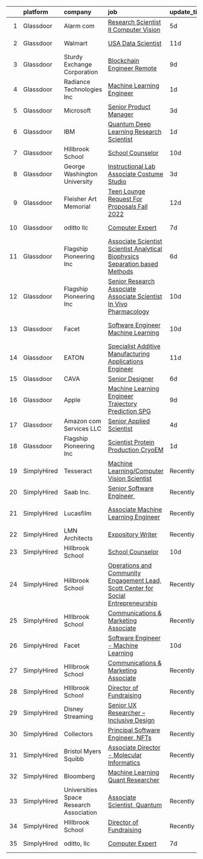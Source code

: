 

|    | platform    | company                                 | job                                                                                                                                                                                                                                                                                                                                                   | update_time   | location             |
|---:|:------------|:----------------------------------------|:------------------------------------------------------------------------------------------------------------------------------------------------------------------------------------------------------------------------------------------------------------------------------------------------------------------------------------------------------|:--------------|:---------------------|
|  1 | Glassdoor   | Alarm com                               | [Research Scientist II   Computer Vision](https://www.glassdoor.com/partner/jobListing.htm?pos=117&ao=1136043&s=58&guid=000001819ec14ae4a96c5222ae91cba3&src=GD_JOB_AD&t=SR&vt=w&ea=1&cs=1_f550f036&cb=1656225876954&jobListingId=1007952351867&jrtk=3-0-1g6fc2ioikcnp801-1g6fc2ip0gajf800-c47fbfd069e50140-)                                         | 5d            | Tysons Corner, VA    |
|  2 | Glassdoor   | Walmart                                 | [ USA  Data Scientist](https://www.glassdoor.com/partner/jobListing.htm?pos=114&ao=1136043&s=58&guid=000001819ec14ae4a96c5222ae91cba3&src=GD_JOB_AD&t=SR&vt=w&cs=1_4b5cc8e6&cb=1656225876954&jobListingId=1007938867297&jrtk=3-0-1g6fc2ioikcnp801-1g6fc2ip0gajf800-a20ba6b2d7921fa4-)                                                                 | 11d           | Bentonville, AR      |
|  3 | Glassdoor   | Sturdy Exchange Corporation             | [Blockchain Engineer  Remote ](https://www.glassdoor.com/partner/jobListing.htm?pos=106&ao=1136043&s=58&guid=000001819ec14ae4a96c5222ae91cba3&src=GD_JOB_AD&t=SR&vt=w&ea=1&cs=1_bdfa9a85&cb=1656225876952&jobListingId=1007945004698&jrtk=3-0-1g6fc2ioikcnp801-1g6fc2ip0gajf800-cfbd5654e5418373-)                                                    | 9d            | Remote               |
|  4 | Glassdoor   | Radiance Technologies Inc               | [Machine Learning Engineer](https://www.glassdoor.com/partner/jobListing.htm?pos=107&ao=1136043&s=58&guid=000001819ec14ae4a96c5222ae91cba3&src=GD_JOB_AD&t=SR&vt=w&ea=1&cs=1_81655d31&cb=1656225876952&jobListingId=1007962804062&jrtk=3-0-1g6fc2ioikcnp801-1g6fc2ip0gajf800-9adec5675081e53a-)                                                       | 1d            | Beavercreek, OH      |
|  5 | Glassdoor   | Microsoft                               | [Senior Product Manager](https://www.glassdoor.com/partner/jobListing.htm?pos=108&ao=1136043&s=58&guid=000001819ec14ae4a96c5222ae91cba3&src=GD_JOB_AD&t=SR&vt=w&cs=1_edb44ed2&cb=1656225876952&jobListingId=1007958306310&jrtk=3-0-1g6fc2ioikcnp801-1g6fc2ip0gajf800-9e28277eabb33149-)                                                               | 3d            | Bellevue, WA         |
|  6 | Glassdoor   | IBM                                     | [Quantum Deep Learning Research Scientist](https://www.glassdoor.com/partner/jobListing.htm?pos=103&ao=1136043&s=58&guid=000001819ec14ae4a96c5222ae91cba3&src=GD_JOB_AD&t=SR&vt=w&cs=1_73fe672d&cb=1656225876951&jobListingId=1007962844102&jrtk=3-0-1g6fc2ioikcnp801-1g6fc2ip0gajf800-dc919cd91790c932-)                                             | 1d            | Yorktown Heights, NY |
|  7 | Glassdoor   | Hillbrook School                        | [School Counselor](https://www.glassdoor.com/partner/jobListing.htm?pos=111&ao=1136043&s=58&guid=000001819ec14ae4a96c5222ae91cba3&src=GD_JOB_AD&t=SR&vt=w&cs=1_6803c838&cb=1656225876952&jobListingId=1007941141566&jrtk=3-0-1g6fc2ioikcnp801-1g6fc2ip0gajf800-5885891beb483b7a-)                                                                     | 10d           | Los Gatos, CA        |
|  8 | Glassdoor   | George Washington University            | [Instructional Lab Associate  Costume Studio](https://www.glassdoor.com/partner/jobListing.htm?pos=105&ao=1136043&s=58&guid=000001819ec14ae4a96c5222ae91cba3&src=GD_JOB_AD&t=SR&vt=w&cs=1_47e2b443&cb=1656225876951&jobListingId=1007956896837&jrtk=3-0-1g6fc2ioikcnp801-1g6fc2ip0gajf800-8ff18217726aa439-)                                          | 3d            | United States        |
|  9 | Glassdoor   | Fleisher Art Memorial                   | [Teen Lounge Request For Proposals  Fall 2022](https://www.glassdoor.com/partner/jobListing.htm?pos=113&ao=1136043&s=58&guid=000001819ec14ae4a96c5222ae91cba3&src=GD_JOB_AD&t=SR&vt=w&cs=1_7670875c&cb=1656225876952&jobListingId=1007936990220&jrtk=3-0-1g6fc2ioikcnp801-1g6fc2ip0gajf800-7b0154a93d835f49-)                                         | 12d           | Philadelphia, PA     |
| 10 | Glassdoor   | oditto  llc                             | [Computer Expert](https://www.glassdoor.com/partner/jobListing.htm?pos=101&ao=1136043&s=58&guid=000001819ec14ae4a96c5222ae91cba3&src=GD_JOB_AD&t=SR&vt=w&ea=1&cs=1_3596c550&cb=1656225876951&jobListingId=1007948716733&jrtk=3-0-1g6fc2ioikcnp801-1g6fc2ip0gajf800-c71bb59208b54072-)                                                                 | 7d            | Palm Beach, FL       |
| 11 | Glassdoor   | Flagship Pioneering  Inc                | [Associate Scientist   Scientist  Analytical Biophysics Separation based Methods](https://www.glassdoor.com/partner/jobListing.htm?pos=109&ao=1136043&s=58&guid=000001819ec14ae4a96c5222ae91cba3&src=GD_JOB_AD&t=SR&vt=w&ea=1&cs=1_6aeb329c&cb=1656225876952&jobListingId=1007950125546&jrtk=3-0-1g6fc2ioikcnp801-1g6fc2ip0gajf800-2c6a4d841bda6e0a-) | 6d            | Boston, MA           |
| 12 | Glassdoor   | Flagship Pioneering  Inc                | [Senior Research Associate  Associate Scientist  In Vivo Pharmacology](https://www.glassdoor.com/partner/jobListing.htm?pos=116&ao=1136043&s=58&guid=000001819ec14ae4a96c5222ae91cba3&src=GD_JOB_AD&t=SR&vt=w&ea=1&cs=1_0cbfa4d9&cb=1656225876954&jobListingId=1007942804290&jrtk=3-0-1g6fc2ioikcnp801-1g6fc2ip0gajf800-f1f39d0a212a4ade-)            | 10d           | Boston, MA           |
| 13 | Glassdoor   | Facet                                   | [Software Engineer   Machine Learning](https://www.glassdoor.com/partner/jobListing.htm?pos=102&ao=1136043&s=58&guid=000001819ec14ae4a96c5222ae91cba3&src=GD_JOB_AD&t=SR&vt=w&ea=1&cs=1_50c867dc&cb=1656225876951&jobListingId=1007942852875&jrtk=3-0-1g6fc2ioikcnp801-1g6fc2ip0gajf800-d72e5880989bd4aa-)                                            | 10d           | San Francisco, CA    |
| 14 | Glassdoor   | EATON                                   | [Specialist   Additive Manufacturing Applications Engineer](https://www.glassdoor.com/partner/jobListing.htm?pos=112&ao=1136043&s=58&guid=000001819ec14ae4a96c5222ae91cba3&src=GD_JOB_AD&t=SR&vt=w&cs=1_23d7d0ec&cb=1656225876952&jobListingId=1007939776388&jrtk=3-0-1g6fc2ioikcnp801-1g6fc2ip0gajf800-9bbfb668a3ac93a3-)                            | 11d           | Southfield, MI       |
| 15 | Glassdoor   | CAVA                                    | [Senior Designer](https://www.glassdoor.com/partner/jobListing.htm?pos=115&ao=1136043&s=58&guid=000001819ec14ae4a96c5222ae91cba3&src=GD_JOB_AD&t=SR&vt=w&ea=1&cs=1_60be0dfe&cb=1656225876954&jobListingId=1007949275944&jrtk=3-0-1g6fc2ioikcnp801-1g6fc2ip0gajf800-56a67e3540c456a2-)                                                                 | 6d            | Boston, MA           |
| 16 | Glassdoor   | Apple                                   | [Machine Learning Engineer  Trajectory Prediction   SPG](https://www.glassdoor.com/partner/jobListing.htm?pos=118&ao=1136043&s=58&guid=000001819ec14ae4a96c5222ae91cba3&src=GD_JOB_AD&t=SR&vt=w&cs=1_7aecd0c9&cb=1656225876954&jobListingId=1007946355931&jrtk=3-0-1g6fc2ioikcnp801-1g6fc2ip0gajf800-19d0a7c161b66306-)                               | 9d            | Cupertino, CA        |
| 17 | Glassdoor   | Amazon com Services LLC                 | [Senior Applied Scientist](https://www.glassdoor.com/partner/jobListing.htm?pos=110&ao=1136043&s=58&guid=000001819ec14ae4a96c5222ae91cba3&src=GD_JOB_AD&t=SR&vt=w&cs=1_cf027a52&cb=1656225876952&jobListingId=1007953430603&jrtk=3-0-1g6fc2ioikcnp801-1g6fc2ip0gajf800-c12a849ca62c62d8-)                                                             | 4d            | Santa Monica, CA     |
| 18 | Glassdoor   | Flagship Pioneering  Inc                | [Scientist  Protein Production CryoEM](https://www.glassdoor.com/partner/jobListing.htm?pos=104&ao=1136043&s=58&guid=000001819ec14ae4a96c5222ae91cba3&src=GD_JOB_AD&t=SR&vt=w&cs=1_cccd12ac&cb=1656225876951&jobListingId=1007962093730&jrtk=3-0-1g6fc2ioikcnp801-1g6fc2ip0gajf800-a83d20365528e29e-)                                                 | 1d            | Andover, MA          |
| 19 | SimplyHired | Tesseract                               | [Machine Learning/Computer Vision Scientist](https://www.simplyhired.com/job/RlOZJegte9n_HCRLtRiKVCc98BZW5dEJRDVeWFCL9-V55nJuJvGoyA?q=generative+art)                                                                                                                                                                                                 | Recently      | Palo Alto, CA        |
| 20 | SimplyHired | Saab Inc.                               | [Senior Software Engineer ﻿](https://www.simplyhired.com/job/XGxxSbi_pQmghBTdNfKG3BCaBxwKkfnYwjhpRjm-rIVPcxLAmzaDCg?q=generative+art)                                                                                                                                                                                                                 | Recently      | Remote               |
| 21 | SimplyHired | Lucasfilm                               | [Associate Machine Learning Engineer](https://www.simplyhired.com/job/XJTtzorP-cvC9W-T4C3Nbsj0BMgIlQp6ZwvKdhPLZqUll3uPYTuIAQ?q=generative+art)                                                                                                                                                                                                        | Recently      | San Francisco, CA    |
| 22 | SimplyHired | LMN Architects                          | [Expository Writer](https://www.simplyhired.com/job/a1jHGaTK1gJYKn2USiy4Z1z-YO3dfrYKeCKY8Ot2iF1c9vsuvud1aw?q=generative+art)                                                                                                                                                                                                                          | Recently      | Seattle, WA          |
| 23 | SimplyHired | Hillbrook School                        | [School Counselor](https://www.simplyhired.com/job/39OtEvLZm404P0nJbJkRF5iv9JCQA1933bpJwfPDYUmPQ__Dii-r1g?q=generative+art)                                                                                                                                                                                                                           | 10d           | Los Gatos, CA        |
| 24 | SimplyHired | Hillbrook School                        | [Operations and Community Engagement Lead, Scott Center for Social Entrepreneurship](https://www.simplyhired.com/job/z518zOziTNvDsDnOmLmKPaB8XxVTWZxqEmrmJkwV0aJYN2LKp1iutw?q=generative+art)                                                                                                                                                         | Recently      | Los Gatos, CA        |
| 25 | SimplyHired | HIllbrook School                        | [Communications & Marketing Associate](https://www.simplyhired.com/job/2MBebvIOj_Hp5gq3FFNayjvwoxn4Pb440_8DT_CXG_1WV2F-P3BN4Q?q=generative+art)                                                                                                                                                                                                       | Recently      | Los Gatos, CA        |
| 26 | SimplyHired | Facet                                   | [Software Engineer - Machine Learning](https://www.simplyhired.com/job/rRl7LpYqGiIowLAwzbrNzMgXtXTFbKgtp-z9fo66PKEqX4Q6nYlO_w?q=generative+art)                                                                                                                                                                                                       | 10d           | San Francisco, CA    |
| 27 | SimplyHired | HIllbrook School                        | [Communications & Marketing Associate](https://www.simplyhired.com/job/2MBebvIOj_Hp5gq3FFNayjvwoxn4Pb440_8DT_CXG_1WV2F-P3BN4Q?q=generative+art)                                                                                                                                                                                                       | Recently      | Los Gatos, CA        |
| 28 | SimplyHired | HIllbrook School                        | [Director of Fundraising](https://www.simplyhired.com/job/ENKUisqEPyXa1cUA81a4-YhdtzebfyE0gA8nVSY6VQ4HA2qzcaOKGg?q=generative+art)                                                                                                                                                                                                                    | Recently      | Los Gatos, CA        |
| 29 | SimplyHired | Disney Streaming                        | [Senior UX Researcher – Inclusive Design](https://www.simplyhired.com/job/RAZ7KmP0s5ZxA1-vecnyB9VkufxwIgWazNIW97r0gQtq_zVckZa9tQ?q=generative+art)                                                                                                                                                                                                    | Recently      | San Francisco, CA    |
| 30 | SimplyHired | Collectors                              | [Principal Software Engineer, NFTs](https://www.simplyhired.com/job/hEcR9YzX31LhT2wjnbH9imB6eB9jQRVa1313fWKIIT1XrLUZEpUlGg?q=generative+art)                                                                                                                                                                                                          | Recently      | Santa Ana, CA        |
| 31 | SimplyHired | Bristol Myers Squibb                    | [Associate Director - Molecular Informatics](https://www.simplyhired.com/job/QtWWkNjz_Cu3ZIEtJ0B9sthqkeZ5MfHKqpcgho2hq4l3uGmX674F0Q?q=generative+art)                                                                                                                                                                                                 | Recently      | San Diego, CA        |
| 32 | SimplyHired | Bloomberg                               | [Machine Learning Quant Researcher](https://www.simplyhired.com/job/VPoBWZeqtsL_I-8lUeUVH-XyL3kFT6mMxT20wo9--CNiv9Uav37p5Q?q=generative+art)                                                                                                                                                                                                          | Recently      | New York, NY         |
| 33 | SimplyHired | Universities Space Research Association | [Associate Scientist, Quantum](https://www.simplyhired.com/job/A_kNwmPauICIfo5Qu5V7PVE0zdmhMpn6G33lWYk4RtzR6S2AfVqQ5A?q=generative+art)                                                                                                                                                                                                               | Recently      | Mountain View, CA    |
| 34 | SimplyHired | HIllbrook School                        | [Director of Fundraising](https://www.simplyhired.com/job/ENKUisqEPyXa1cUA81a4-YhdtzebfyE0gA8nVSY6VQ4HA2qzcaOKGg?q=generative+art)                                                                                                                                                                                                                    | Recently      | Los Gatos, CA        |
| 35 | SimplyHired | oditto, llc                             | [Computer Expert](https://www.simplyhired.com/job/FnILbE5jKbvFyUoz8n12PM1UPSRjMnNvKQEthTolOMTgnsmBbt8iMA?q=generative+art)                                                                                                                                                                                                                            | 7d            | Palm Beach, FL       |